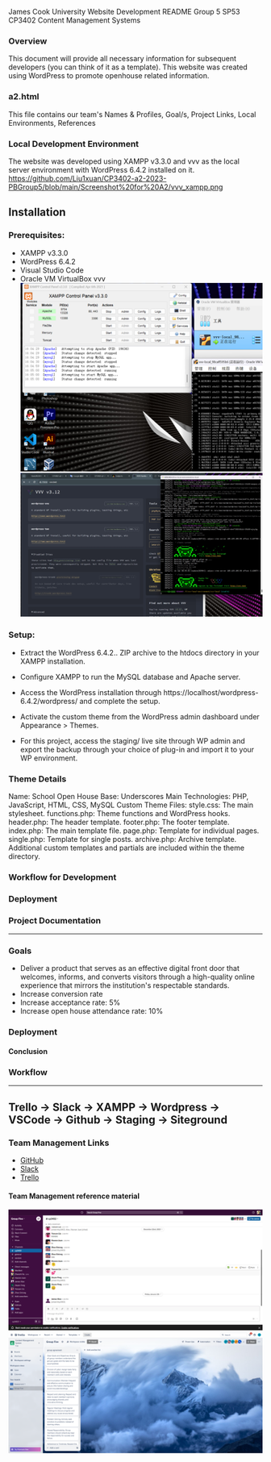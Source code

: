 James Cook University Website Development README
Group 5 SP53 CP3402 Content Management Systems

### Overview

This document will provide all necessary information for subsequent developers (you can think of it as a template). This website was created using WordPress to promote openhouse related information.

### a2.html
This file contains our team's Names & Profiles, Goal/s, Project Links, Local Environments, References


### Local Development Environment
The website was developed using XAMPP v3.3.0 and vvv as the local server environment with WordPress 6.4.2 installed on it.
https://github.com/Liu1xuan/CP3402-a2-2023-PBGroup5/blob/main/Screenshot%20for%20A2/vvv_xampp.png

Installation
---------------

### Prerequisites:

* XAMPP v3.3.0 
* WordPress 6.4.2
* Visual Studio Code
* Oracle VM VirtualBox vvv
![vvv](https://github.com/Liu1xuan/CP3402-a2-2023-PBGroup5/blob/main/Screenshot%20for%20A2/vvv_xampp.png)
![vvv](https://github.com/Liu1xuan/CP3402-a2-2023-PBGroup5/blob/main/Screenshot%20for%20A2/vvv.png)

### Setup:

* Extract the WordPress 6.4.2.. ZIP archive to the htdocs directory in your XAMPP installation.
* Configure XAMPP to run the MySQL database and Apache server.
* Access the WordPress installation through https://localhost/wordpress-6.4.2/wordpress/ and complete the setup.
* Activate the custom theme from the WordPress admin dashboard under Appearance > Themes.

* For this project, access the staging/ live site through WP admin and export the backup through your choice of plug-in and import it to your WP environment.

### Theme Details
Name: School Open House
Base: Underscores
Main Technologies: PHP, JavaScript, HTML, CSS, MySQL
Custom Theme Files:
style.css: The main stylesheet.
functions.php: Theme functions and WordPress hooks.
header.php: The header template.
footer.php: The footer template.
index.php: The main template file.
page.php: Template for individual pages.
single.php: Template for single posts.
archive.php: Archive template.
Additional custom templates and partials are included within the theme directory.
### Workflow for Development


### Deployment


### Project Documentation
---------------

### Goals
* Deliver a product that serves as an effective digital front door that welcomes, informs, and converts visitors through a high-quality online experience that mirrors the institution's respectable standards.
* Increase conversion rate
* Increase acceptance rate: 5%
* Increase open house attendance rate: 10%

### Deployment

#### Conclusion

### Workflow
------------------------------------------------------------------------------------------
Trello -> Slack -> XAMPP -> Wordpress -> VSCode -> Github -> Staging -> Siteground 
------------------------------------------------------------------------------------------

  
### Team Management Links
* [GitHub](https://github.com/Liu1xuan/CP3402-a2-2023-PBGroup5) 
* [Slack](https://app.slack.com/client/T06B3PBHUDU/C06B7FASBUM) 
* [Trello](https://trello.com/b/lMVxzQ6v/group-five) 

#### Team Management reference material
![slack](https://github.com/Liu1xuan/CP3402-a2-2023-PBGroup5/blob/main/Screenshot%20for%20A2/slack.png)
![trello](https://github.com/Liu1xuan/CP3402-a2-2023-PBGroup5/blob/main/Screenshot%20for%20A2/Trello.png)

